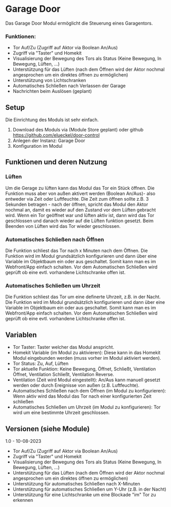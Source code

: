 # Garage Door

Das Garage Door Modul ermöglicht die Steuerung eines Garagentors. 

### Funktionen:
* Tor Auf/Zu (Zugriff auf Aktor via Boolean An/Aus)
* Zugriff via "Taster" und Homekit
* Visualisierung der Bewegung des Tors als Status (Keine Bewegung, In Bewegung, Lüften, ...)
* Unterstützung für das Lüften (nach dem Öffnen wird der Aktor nochmal angesprochen um ein direktes öffnen zu ermöglichen)
* Unterstützung von Lichtschranken
* Automatisches Schließen nach Verlassen der Garage
* Nachrichten beim Auslösen (geplant)

## Setup
Die Einrichtung des Moduls ist sehr einfach. 
1. Download des Moduls via (Module Store geplant) oder github https://github.com/elueckel/door-control 
2. Anlegen der Instanz: Garage Door
3. Konfiguration im Modul 

## Funktionen und deren Nutzung

### Lüften
Um die Gerage zu lüften kann das Modul das Tor ein Stück öffnen. Die Funktion muss aber von außen aktivert werden (Boolean An/Aus)- also entweder via Zeit oder Luftfeuchte. Die Zeit zum öffnen sollte z.B. 3 Sekunden betragen - nach der öffnen, spricht das Modul den Aktor nochmal an, damit es wieder auf den Zustand vor dem Lüften gebracht wird. 
Wenn ein Tor geöffnet war und lüften aktiv ist, dann wird das Tor geschlossen und danach wieder auf die Lüften funktion gesetzt. 
Beim Beenden von Lüften wird das Tor wieder geschlossen.

### Automatisches Schließen nach Öffnen
Die Funktion schliest das Tor nach x Minuten nach dem Öffnen. Die Funktion wird im Modul grundsätzlich konfigurieren und dann über eine Variable im Objektbaum ein oder aus geschaltet. Somit kann man es im Webfront/App einfach schalten. Vor dem Automatischen Schließen wird geprüft ob eine evtl. vorhandene Lichtschranke offen ist.  
### Automatisches Schließen um Uhrzeit
Die Funktion schliest das Tor um eine definerte Uhrzeit, z.B. in der Nacht. Die Funktion wird im Modul grundsätzlich konfigurieren und dann über eine Variable im Objektbaum ein oder aus geschaltet. Somit kann man es im Webfront/App einfach schalten. Vor dem Automatischen Schließen wird geprüft ob eine evtl. vorhandene Lichtschranke offen ist.
## Variablen

* Tor Taster: Taster welcher das Modul anspricht.
* Homekit Variable (im Modul zu aktivieren): Diese kann in das Homekit Modul eingebunden werden (muss vorher im Modul aktiviert werden).
* Tor Status: Zu, Auf, Lüften
* Tor aktuelle Funktion: Keine Bewegung, Öffnet, Schließt, Ventilation Öffnet, Ventilation Schließt, Ventilation Reverse.
* Ventilation (Zeit wird Modul eingestellt): An/Aus kann manuell gesetzt werden oder durch Ereignisse von außen (z.B. Luftfeuchte).
* Automatisches Schließen nach dem Öffnen (im Modul zu konfigurieren): Wenn aktiv wird das Modul das Tor nach einer konfigurierten Zeit schließen
* Automatisches Schließen um Uhrzeit (im Modul zu konfigurieren): Tor wird um eine bestimmte Uhrzeit geschlossen.


## Versionen (siehe Module)
1.0 - 10-08-2023
* Tor Auf/Zu (Zugriff auf Aktor via Boolean An/Aus)
* Zugriff via "Taster" und Homekit
* Visualisierung der Bewegung des Tors als Status (Keine Bewegung, In Bewegung, Lüften, ...)
* Unterstützung für das Lüften (nach dem Öffnen wird der Aktor nochmal angesprochen um ein direktes öffnen zu ermöglichen)
* Unterstützung für automatisches Schließen nach X-Minuten
* Unterstützung für automatisches Schließen um Y-Uhr (z.B. in der Nacht)
* Unterstützung für eine Lichtschranke um eine Blockade "im" Tor zu erkennen
